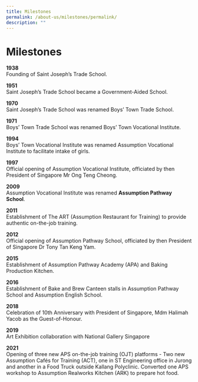 ```yaml
---
title: Milestones
permalink: /about-us/milestones/permalink/
description: ""
---
```

Milestones
==========

**1938**&nbsp;
<br>Founding of Saint Joseph’s Trade School.

**1951**
<br>Saint Joseph’s Trade School became a Government-Aided School.

**1970**
<br>Saint Joseph’s Trade School was renamed Boys’ Town Trade School.

**1971**
<br>Boys’ Town Trade School was renamed Boys’ Town Vocational Institute.

**1994**
<br>Boys’ Town Vocational Institute was renamed Assumption Vocational Institute to facilitate intake of girls.

**1997**
<br>Official opening of Assumption Vocational Institute, officiated by then President of Singapore Mr Ong Teng Cheong.

**2009**
<br>Assumption Vocational Institute was renamed **Assumption Pathway School**.

**2011**
<br>Establishment of The ART (Assumption Restaurant for Training) to provide authentic on-the-job training.

**2012**
<br>Official opening of Assumption Pathway School, officiated by then President of Singapore Dr Tony Tan Keng Yam.

**2015**
<br>Establishment of Assumption Pathway Academy (APA) and Baking Production Kitchen.

**2016**
<br>Establishment of Bake and Brew Canteen stalls in Assumption Pathway School and Assumption English School.

**2018**
<br>Celebration of 10th Anniversary with President of Singapore, Mdm Halimah Yacob as the Guest-of-Honour.

**2019**
<br>Art Exhibition collaboration with National Gallery Singapore

**2021**
<br>Opening of three new APS on-the-job training (OJT) platforms - Two new Assumption Cafés for Training (ACT), one in ST Engineering office in Jurong and another in a Food Truck outside Kallang Polyclinic. Converted one APS workshop to Assumption Realworks Kitchen (ARK) to prepare hot food.